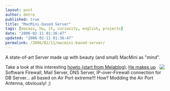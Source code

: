 ```yaml
---
layout: post
author: detro
published: true
title: "MacMini-based Server"
tags: [macosx, hw, it, curiosity, english, projects]
date: "2006-02-11 01:36:47"
updated: "2006-02-11 01:36:47"
permalink: /2006/02/11/macmini-based-server/
---
```


A state-of-art Server made up with beauty (and small) MacMini as "mind".

<img src="http://www.melablog.it/uploads/macminiserver.jpg" align="right" />

Take a look at this interesting <a href="http://www.melablog.it/post/1486/costruire-un-server-con-mac-mini">howto (start from Melablog)</a>. <a href="http://www.metaskills.net/blog/heuristics/networking/mini-network-with-a-big-xserve-style">He makes up</a> Software Firewall, Mail Server, DNS Server, IP-over-Firewall connection for DB Server... all based on Air Port extreme!!!
How? Modding the Air Port Antenna, obviously! ;)
